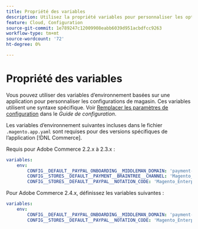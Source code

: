 ```yaml
---
title: Propriété des variables
description: Utilisez la propriété variables pour personnaliser les options de configuration du magasin pour l’application  [!DNL Commerce] .
feature: Cloud, Configuration
source-git-commit: 1e789247c12009908eabb6039d951acbdfcc9263
workflow-type: tm+mt
source-wordcount: '72'
ht-degree: 0%

---
```


# Propriété des variables

Vous pouvez utiliser des variables d’environnement basées sur une application pour personnaliser les configurations de magasin. Ces variables utilisent une syntaxe spécifique. Voir [Remplacer les paramètres de configuration](https://experienceleague.adobe.com/docs/commerce-operations/configuration-guide/paths/override-config-settings.html) dans le _Guide de configuration_.

Les variables d’environnement suivantes incluses dans le fichier `.magento.app.yaml` sont requises pour des versions spécifiques de l’application [!DNL Commerce].

Requis pour Adobe Commerce 2.2.x à 2.3.x :

```yaml
variables:
    env:
        CONFIG__DEFAULT__PAYPAL_ONBOARDING__MIDDLEMAN_DOMAIN: 'payment-broker.magento.com'
        CONFIG__STORES__DEFAULT__PAYMENT__BRAINTREE__CHANNEL: 'Magento_Enterprise_Cloud_BT'
        CONFIG__STORES__DEFAULT__PAYPAL__NOTATION_CODE: 'Magento_Enterprise_Cloud'
```

Pour Adobe Commerce 2.4.x, définissez les variables suivantes :

```yaml
variables:
    env:
        CONFIG__DEFAULT__PAYPAL_ONBOARDING__MIDDLEMAN_DOMAIN: 'payment-broker.magento.com'
        CONFIG__STORES__DEFAULT__PAYPAL__NOTATION_CODE: 'Magento_Enterprise_Cloud'
```
